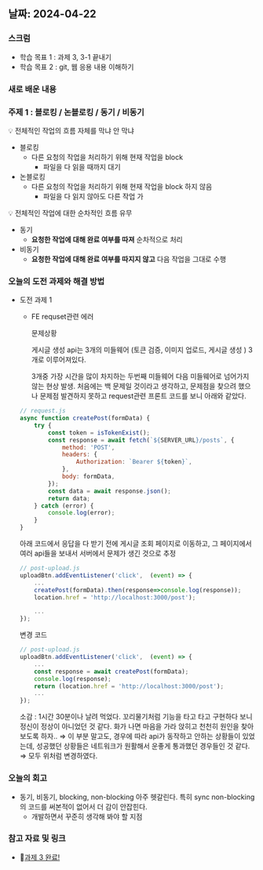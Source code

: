 ## 날짜: 2024-04-22

### 스크럼

-   학습 목표 1 : 과제 3, 3-1 끝내기
-   학습 목표 2 : git, 웹 응용 내용 이해하기

### 새로 배운 내용

### 주제 1 : 블로킹 / 논블로킹 / 동기 / 비동기

<aside>
💡 전체적인 작업의 흐름 자체를 막냐 안 막냐

</aside>

-   블로킹
    -   다른 요청의 작업을 처리하기 위해 현재 작업을 block
        -   파일을 다 읽을 때까지 대기
-   논블로킹
    -   다른 요청의 작업을 처리하기 위해 현재 작업을 block 하지 않음
        -   파일을 다 읽지 않아도 다른 작업 가

<aside>
💡 전체적인 작업에 대한 순차적인 흐름 유무

</aside>

-   동기
    -   **요청한 작업에 대해 완료 여부를 따져** 순차적으로 처리
-   비동기
    -   **요청한 작업에 대해 완료 여부를 따지지 않고** 다음 작업을 그대로 수행

### 오늘의 도전 과제와 해결 방법

-   도전 과제 1

    -   FE requset관련 에러

        문제상황

        게시글 생성 api는 3개의 미들웨어 (토큰 검증, 이미지 업로드, 게시글 생성 ) 3개로 이루어져있다.

        3개중 가장 시간을 많이 차지하는 두번째 미들웨어 다음 미들웨어로 넘어가지 않는 현상 발생. 처음에는 백 문제일 것이라고 생각하고, 문제점을 찾으려 했으나 문제점 발견하지 못하고 request관련 프론트 코드를 보니 아래와 같았다.

    ```javascript
    // request.js
    async function createPost(formData) {
        try {
            const token = isTokenExist();
            const response = await fetch(`${SERVER_URL}/posts`, {
                method: 'POST',
                headers: {
                    Authorization: `Bearer ${token}`,
                },
                body: formData,
            });
            const data = await response.json();
            return data;
        } catch (error) {
            console.log(error);
        }
    }
    ```

    아래 코드에서 응답을 다 받기 전에 게시글 조회 페이지로 이동하고, 그 페이지에서 여러 api들을 보내서 서버에서 문제가 생긴 것으로 추정

    ```javascript
    // post-upload.js
    uploadBtn.addEventListener('click',  (event) => {
        ...
        createPost(formData).then(response=>console.log(response));
        location.href = 'http://localhost:3000/post');

        ...
    });
    ```

    변경 코드

    ```javascript
    // post-upload.js
    uploadBtn.addEventListener('click',  (event) => {
        ...
        const response = await createPost(formData);
        console.log(response);
        return (location.href = 'http://localhost:3000/post');
        ...
    });
    ```

    소감 : 1시간 30분이나 날려 먹었다. 꼬리물기처럼 기능을 타고 타고 구현하다 보니 정신이 정상이 아니었던 것 같다. 화가 나면 마음을 가라 앉히고 천천히 원인을 찾아보도록 하자..
    ⇒ 이 부분 말고도, 경우에 따라 api가 동작하고 안하는 상황들이 있었는데, 성공했던 상황들은 네트워크가 원활해서 운좋게 통과했던 경우들인 것 같다. ⇒ 모두 위처럼 변경하였다.

### 오늘의 회고

-   동기, 비동기, blocking, non-blocking 아주 헷갈린다. 특히 sync non-blocking의 코드를 써본적이 없어서 더 감이 안잡힌다.
    -   개발하면서 꾸준히 생각해 봐야 할 지점

### 참고 자료 및 링크

-   🔗[과제 3 완료!](https://www.notion.so/30ff5849253f46eca73ae0260ed2eeec?pvs=21)
